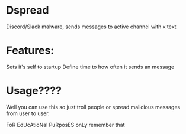 # Dspread
Discord/Slack malware, sends messages to active channel with x text

# Features:
Sets it's self to startup
Define time to how often it sends an message

# Usage????
Well you can use this so just troll people or spread malicious messages from user to user.

FoR EdUcAtioNal PuRposES onLy remember that 
